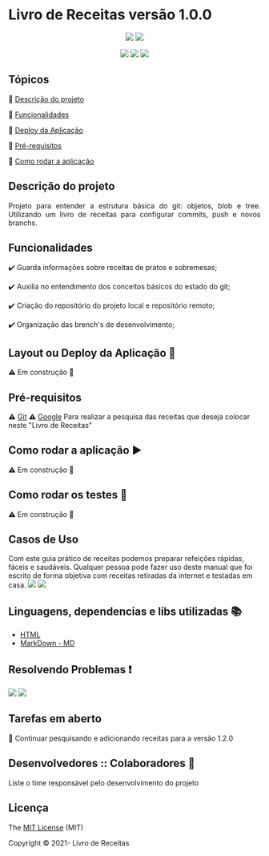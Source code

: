 # Livro de Receitas versão 1.0.0

<p align="center">

  <img src="http://img.shields.io/static/v1?label=License&message=MIT&color=green&style=for-the-badge"/>
  <img src="http://img.shields.io/static/v1?label=TESTES&message=%3E100&color=GREEN&style=for-the-badge"/>
  </p>
<p align="center">

  <img src="http://img.shields.io/static/v1?label=STATUS&message=CONCLUIDO&color=GREEN&style=for-the-badge"/>
   
<img src = "https://img.shields.io/badge/version-v1.0.0-blue">
<img src="https://img.shields.io/badge/%20-help--wanted-%23159818">

</p>

## Tópicos 

:small_blue_diamond: [Descrição do projeto](#descrição-do-projeto)

:small_blue_diamond: [Funcionalidades](#funcionalidades)

:small_blue_diamond: [Deploy da Aplicação](#layout-ou-deploy-da-aplicação-dash)

:small_blue_diamond: [Pré-requisitos](#pré-requisitos)

:small_blue_diamond: [Como rodar a aplicação](#como-rodar-a-aplicação-arrow_forward)

## Descrição do projeto 

<p align="justify">
 Projeto para entender a estrutura básica do git: objetos, blob e tree. Utilizando um livro de receitas para configurar commits, push e novos branchs.
</p>

## Funcionalidades

:heavy_check_mark: Guarda informações sobre receitas de pratos e sobremesas;  

:heavy_check_mark: Auxilia no entendimento dos conceitos básicos do estado do git;

:heavy_check_mark: Criação do repositório do  projeto local e repositório remoto; 

:heavy_check_mark: Organização das brench's de desenvolvimento; 

## Layout ou Deploy da Aplicação  :construction_worker:
:warning: Em construção :construction:

## Pré-requisitos

:warning: [Git](https://github.com/)
:warning: [Google](https://www.google.com.br) Para realizar a pesquisa das receitas que deseja colocar neste "Livro de Receitas"

## Como rodar a aplicação :arrow_forward:

:warning: Em construção :construction:

## Como rodar os testes :dizzy:
:warning: Em construção :construction:

## Casos de Uso

Com este guia prático de receitas podemos preparar refeições rápidas, fáceis e saudáveis. Qualquer pessoa pode fazer uso deste manual que foi escrito de forma objetiva com receitas retiradas da internet e testadas em casa.
<img src="https://escolapt.files.wordpress.com/2017/01/baker_dough.gif">
<img src="https://i.pinimg.com/originals/24/bd/b9/24bdb963b911fc0e2768bffe888ab175.gif">



## Linguagens, dependencias e libs utilizadas :books:

- [HTML](https://html.spec.whatwg.org/multipage/)
- [MarkDown - MD](https://www.markdownguide.org/)

## Resolvendo Problemas :exclamation:

 <img src="https://img.shields.io/badge/open%20issues-1-yellow">  

<img src="https://img.shields.io/badge/closed%20issues-1-red">

## Tarefas em aberto

:memo: Continuar pesquisando e adicionando receitas para a versão 1.2.0



## Desenvolvedores :: Colaboradores :octopus:

Liste o time responsável pelo desenvolvimento do projeto


## Licença 

The [MIT License]() (MIT)

Copyright :copyright: 2021- Livro de Receitas
